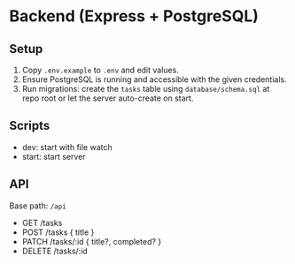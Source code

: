 # Backend (Express + PostgreSQL)

## Setup
1. Copy `.env.example` to `.env` and edit values.
2. Ensure PostgreSQL is running and accessible with the given credentials.
3. Run migrations: create the `tasks` table using `database/schema.sql` at repo root or let the server auto-create on start.

## Scripts
- dev: start with file watch
- start: start server

## API
Base path: `/api`

- GET /tasks
- POST /tasks { title }
- PATCH /tasks/:id { title?, completed? }
- DELETE /tasks/:id
